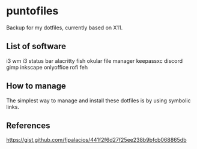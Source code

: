 # puntofiles
Backup for my dotfiles, currently based on X11.

## List of software

i3 wm
i3 status bar
alacritty
fish
okular
file manager
keepassxc
discord
gimp
inkscape
onlyoffice
rofi
feh

## How to manage

The simplest way to manage and install these dotfiles is by using symbolic links.

## References

https://gist.github.com/fjpalacios/441f2f6d27f25ee238b9bfcb068865db
